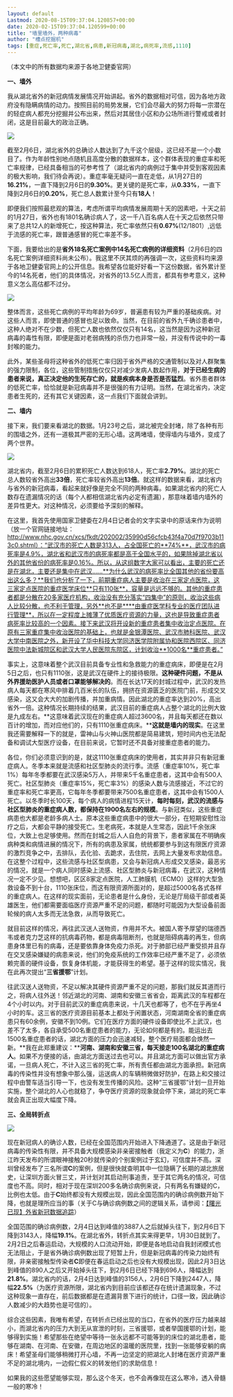```yaml
---
layout: default
Lastmod: 2020-08-15T09:37:04.120857+00:00
date: 2020-02-15T09:37:04.120599+00:00
title: "墙里墙外，两种病毒"
author: "槽点挖掘机"
tags: [重症,死亡率,死亡,湖北省,病患,新冠病毒,湖北,病死率,流感,1110]
---
```


（本文中的所有数据均来源于各地卫健委官网）

**一、墙外**

我从湖北省外的新冠病情发展情况开始讲起。省外的数据相对可信，因为各地方政府没有隐瞒病情的动力。按照目前的局势发展，它们会尽最大的努力将每一宗潜在的轻症病人都充分挖掘并公布出来，然后对其居住小区和办公场所进行警戒或者封闭，这是目前最大的政治正确。  

![](https://images.weserv.nl/?url=https%3A//mmbiz.qpic.cn/mmbiz_png/m312mfLHFZqGUYcA5ZTojs4icN2g3FKyibnI2RVLiaU2ibnTJx1taTJUQfKHX20Ru0MlutGCeynSVBaBnZXeoxKb5w/640%3Fwx_fmt%3Dpng)

截至2月6日，湖北省外的总确诊人数达到了九千这个层级，这已经不是一个小数目了。作为年龄性别地点随机且高度分散的数据样本，这个群体表现的重症率和死亡率规律，已经具备相当的可参考性了（湖北省内的病例过于集中并受到客观因素的极大影响，我们待会再说）。重症率毫无疑问一直在走低，从1月27日的**16.21%**，一直下降到2月6日的**9.30%**。更关键的是死亡率，从**0.33%**，一直下降到2月6日的**0.20%**，死亡总人数累计至今只有**18人**！

即便我们按照最悲观的算法，考虑所谓平均病情发展周期十天的因素吧，十天之前的1月27日，省外也有1801名确诊病人了，这一千八百名病人在十天之后依然只带来了总共12人的新增死亡，按这种算法，死亡率依然只有**0.67%**(12/1801）,远低于流感的死亡率，跟普通感冒的死亡率差不多。

下面，我要给出的是**省外18名死亡案例中14名死亡病例的详细资料**（2月6日的四名死亡案例详细资料尚未公布）。我这里不厌其烦的再强调一次，这些资料均来源于各地卫健委官网上的公开信息。我希望各位能好好看一下这份数据，省外累计至今的14名死者，他们的具体情况，对省外的13.5亿人而言，都具有参考意义，这种意义怎么高估都不过分。

![](https://images.weserv.nl/?url=https%3A//mmbiz.qpic.cn/mmbiz_png/m312mfLHFZrDiadNAOWmHRhTB4q5gqfwX7y0oMsUbQWH2fVOqCQMibl3AFjLoibgveOVto2Xz6uD0UpNED6MYn7mA/640%3Fwx_fmt%3Dpng)

整体而言，这些死亡病例的平均年龄为69岁，普遍患有较为严重的基础疾病。对这些人而言，即使普通的感冒也足以致命。当然，在目前的省外九千确诊患者中，这种人绝对不在少数，但死亡人数也依然仅仅只有14名，这当然是因为这种新冠病毒的毒性有限，即便是面对老弱病残的杀伤力也非常一般，并没有传说中的一毒封喉的能力。

此外，某些圣母将这种省外的低死亡率归因于省外严格的交通管制以及对人群聚集的强力限制，各位，这些管制措施仅仅只对减少发病人数起作用，**对于已经生病的患者来说，真正决定他的生死存亡的，就是疾病本身是否是否猛烈**。省外患者群体的低死亡率，恰恰就是新冠病毒并不是很强的有力证明。当然，在湖北省内，决定患者生死的，还有其它关键因素，这一点我们下面就会讲到。

**二、墙内**

接下来，我们要来看湖北的数据。1月23号之后，湖北被完全封堵，除了各种有形的围墙之外，还有一道极其严密的无形心墙。这两堵墙，使得墙内与墙外，变成了两个世界。

![](https://images.weserv.nl/?url=https%3A//mmbiz.qpic.cn/mmbiz_png/m312mfLHFZrDiadNAOWmHRhTB4q5gqfwX8hhzRlrstxvVQjwiagITbRF2DJcSicVvfkX6IyJ4hfkprXIb3bWTGAJQ/640%3Fwx_fmt%3Dpng)

湖北省内，截至2月6日的累积死亡人数达到618人，死亡率**2.79%**。湖北的死亡总人数较省外高出**33倍**，死亡率较省外高出**13倍**。就这样的数据来看，湖北省内与省外的新冠病毒，看起来就好像是完全不同的两种病毒。如果湖北省内的死亡人数存在遗漏情况的话（每个人都相信湖北省内必定有遗漏），那意味着墙内墙外的差异性更大。对这种情况，必须要给予深刻的解释。

在这里，我首先使用国家卫健委在2月4日记者会的文字实录中的原话来作为说明（放一个官网链接地址：  http://www.nhc.gov.cn/xcs/fkdt/202002/35990d56cfcb43f4a70d7f9703b113c0.shtml）：“武汉市的死亡人数是313人，占全国死亡的**74%**，武汉市的病死率是4.9%，湖北省和武汉市的病死率都是高于全国水平的，如果除掉湖北省以外的其他省份的病死率是0.16%。所以，从这组数字大家可以看出，主要的死亡还是在湖北，主要还是集中在武汉……**为什么武汉的病死率比全国其他的省份要高出这么多？**我们也分析了一下，前期重症病人主要是收治在三家定点医院，这三家定点医院的重症医学床位**只有110张**，容量是远远不够的。其他的重症患者都是分散在20多家医疗机构，收治没有充分落实“四集中”的原则，收治这些病人比较分散，也不利于管理，另外**也不是****由重症医学科专业的医疗团队进行管理**，所以在一定程度上摊薄了优质医疗资源的力量，这也是导致重症患者病死率比较高的一个因素。接下来武汉将开设新的重症患者集中收治定点医院。在原有三家重症集中收治医院的基础上，也就是金银潭医院、武汉市肺科医院、武汉大学中南医院之外，新开设了华中科技大学同济医学院附属协和医院西院区、同济医院中法新城院区和武汉大学人民医院东院区，计划收治**1000名**重症患者。”

事实上，这意味着整个武汉目前具备专业性和急救能力的重症病床，即便是在2月5日之后，也只有1110张，这是武汉在硬件上的接待极限。**这种硬件问题，不是从外界援助医护人员或者口罩能够解决的**。而在长达17天的封城过程中，武汉的发热病人每天都在寒风中排着几百米长的队伍，拥挤在资源匮乏的医院门前，形成交叉感染，这又会大大的加剧传播，并加重病情。因此湖北的重症率达到20%，高出省外一倍。这种情况长期持续的结果，武汉目前的重症病人占整个湖北的比例大致是九成左右。**这意味着武汉现在的重症病人超过3600名，并且每天都还在数以百计的增加，而对应他们的，只有1110张重症病床。****这就是墙内的现实**。在这里我还需要解释一下的就是，雷神山与火神山医院都是简易建筑，短时间内也无法配备和调试大型医疗设备，在目前来说，它暂时还不具备对接重症患者的能力。

各位，你们必须意识到的是，就这1110张重症病床的使用者，其实并非只有新冠重症病人。冬季本来就是流感和社区型肺炎的流行季。流感（重症率10%，死亡率1%）每年冬季都要在武汉感染5万人，并带来5千名重症患者，这其中会有500人死亡。社区型肺炎（重症率15%，死亡率3%）的感染人数与流感接近，不过它的重症率和死亡率更高，它每年冬季都要带来7500名重症患者，这其中会有1500人死亡。以冬季时长100天，每个病人的病情进程15天计，**每时每刻，武汉的流感与社区型肺炎的重症病人数，都保持在1900名左右的规模**。与新冠类似，这些重症病患也大都是老龄多病人士。原本这些重症病患中的很大一部分，在短期安慰性治疗之后，大都会平静的接受死亡。生老病死，本就是人生常态，因此1千余张床位，大致上也足够使用。然而在封城之后人人自危的背景下，患者家属在不明确疾病种类和病情进展的情况下，所有的病患及家属，统统都要参与到这有限医疗资源的激烈竞争之中，去排队，去化验、去跪求，去住院，去网上大量发布求助信息。在这整个过程中，这些流感与社区型病患，又会与新冠病人形成交叉感染，最恶劣的情况，就是一个病人同时感染上流感、社区型肺炎与新冠病毒，在武汉，这种情况一定不少见。想想吧，区区8家定点医院，人工肺膜机（ECMO）这样的大型急救设备不到十台，1110张床位，而这有限资源所面对的，是超过5000名各式各样的重症病人。在这样的现实面前，无论患者是什么身份，无论是厅局级干部或者英雄医生，他们都需要面临医疗资源严重不足的问题，都随时可能因为大型设备前面轮候的病人太多而无法急救，从而导致死亡。

就目前这样的情况，再往武汉送人送物资，作用并不大。被国人寄予厚望的瑞德西韦或者克力芝这样的抗病毒药物，都是病毒阻断剂，也就是阻碍病毒的再生，但病患身体里已有的病毒，还是要依靠身体免疫力杀死。对于肺部已经严重受损并且存在交叉感染嫌疑的病患来说，他们的免疫系统的工作效率已经严重不足了，必须依赖完善的硬件设备，恢复身体机能，才能获得生的希望。基于这样的现实情况，我在此再次提出“**三省援鄂**”计划。  

往武汉送人送物资，不足以解决其硬件资源严重不足的问题，那我们就反其道而行之，将病人往外送！邻近湖北的河南、湖南和安徽三省省会，距离武汉的车程都在4个小时以内。对于目前武汉的重症病患来说，十几天也都等了，也不在乎再坐4小时的车。这三省的医疗资源目前基本上都处于闲置状态，河南湖南全省的重症病患只有60余例，安徽不到10例。它们在医疗方面的硬件设备即使比不上武汉，也差不了太多，各自承受500名重症患者的能力，无论如何都是有的。能运出去1500名重症患者的话，湖北方面的压力会迅速减轻，整个医疗局面都会焕然一新。**我在此郑重建议：****河南、湖南和安徽三省，每天接走100名湖北的重症病人**。如果不方便接的话，由湖北方面送过去也可以。并且湖北方面可以做出官方承诺，一旦病人死亡，不计入这三省的死亡率，所有责任都由湖北方面承担。新冠病毒的传染性并没有想象中那么强，运送病人的车辆稍微做好防护，在路上和交接过程中由警车适当引导一下，也没有发生传播的风险。这种“三省援鄂”计划一旦开始实施，整个湖北的人心也就稳了，争夺医疗资源的现象就会停下来，湖北的死亡率就会真正出现大幅度下降。  

**三、全局转折点**  

![](https://images.weserv.nl/?url=https%3A//mmbiz.qpic.cn/mmbiz_png/m312mfLHFZqGUYcA5ZTojs4icN2g3FKyibaCYXjFiaTxUugC5cWfc9Aqsb2JdI7Xibkk7K7fvt2Tt2GHWtM7BPsnwA/640%3Fwx_fmt%3Dpng)

现在新冠病人的确诊人数，已经在全国范围内开始进入下降通道了。这是由于新冠病毒的传染性有限，并不具备大规模感染非亲密接触者（我定义为**C**）的能力，浙江昨天发布的所谓眼神接触20秒就传染的个别案例过于玄幻，可信度并不高。深圳曾经发布了三名所谓**C**的案例，但是很快就查明其中一位隐瞒了长期的湖北旅居史，让深圳方面火冒三丈，并计划对其启动刑事追责，至于其它两名的情况，可信度也不高。同时，相对于现在深圳200多名确诊病例来说，只有两名有嫌疑的C，比例也太低。由于**C**始终都没有大规模出现，因此全国范围内的确诊病例数开始下降，也就是理所应当的事（关于C与确诊病例数之间的逻辑关系，请参阅：[【曙光已现】外省新冠数据追踪](http://mp.weixin.qq.com/s?__biz=Mzg5NTE4MDc2Mw==&mid=2247483987&idx=1&sn=06829a68c538eda88c7466d28480b035&chksm=c01508e7f76281f1e5fb6f840ce0cccf1c288ca0a07978677cf0c46567a926a6c2249b69342f&scene=21#wechat_redirect)）  

全国范围的确诊病例数，2月4日达到峰值的3887人之后就掉头往下，到2月6日下降到3143人，降幅**19.1%**。在湖北省外，转折点其实来得更早，1月30日就到了。2月2日之后春运启动，大规模的人口流动开始，即便是各地启动自我封闭模式也无法阻止，于是省外确诊病例数出现了短暂上升，但是新冠病毒的传染力始终有限，非亲密接触型传染者**C**即便在春运启动之后也没有大规模出现，因此2月3日达到峰值的890人之后又开始掉头往下，到2月6日已经下降到696人，降幅达到**21.8%**。湖北省内的话，2月4日达到峰值的3156人，2月6日下降到2447人，降幅**22.5%**（为医疗资源所限，湖北省内到目前应该都还存在统计遗漏现象，不过这种现象一直存在，前后数据都是在遗漏背景下进行的统计，口径一致，因此确诊人数减少的大趋势也是可信的）。  

综合这些因素，我唯有希望，在转折点已经出现的当口，在省外的医疗压力越来越小，而湖北省内的压力大到无从宣泄的时刻，三省援鄂，或者举国援鄂的计划，能够得到实施！希望那些在绝望中等待一张永远都不可能等到的床位的湖北患者，能够在湖南、在河南、在安徽，在周边地区的温暖的医院里，找到一张能够安躺的病床！希望圣母们能够稍微打开心墙，不再一边坚定的把湖北人封堵在医疗资源严重不足的湖北境内，一边假仁假义的转发他们的求助信息！

如果我的这些愿望能够实现，那么这个冬天，也不会再像现在这么寒冷，透入骨髓一般的寒冷！
